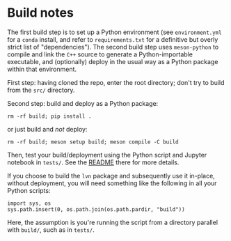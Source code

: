 # Build notes

The first build step is to set up a Python environment (see `environment.yml` for  a `conda` install, and refer to `requirements.txt` for a definitive but overly strict list of "dependencies"). 
The second build step uses `meson-python` to compile and link the `C++` source to generate a Python-importable executable, and (optionally) deploy in the usual way as a Python package within that environment.

First step: having cloned the repo, enter the root directory; don't try to build from the `src/` directory.

Second step: build and deploy as a Python package:

    rm -rf build; pip install .

or just build and _not_ deploy:

    rm -rf build; meson setup build; meson compile -C build   

Then, test your build/deployment using the Python script and Jupyter notebook in `tests/`. See the
[README](https://github.com/cstarkjp/Langevin/tree/main/tests/README.md) there for more details. 

If you choose to build the `lvn` package and subsequently use it in-place, without deployment, you will need something like the following in all your Python scripts:

    import sys, os
    sys.path.insert(0, os.path.join(os.path.pardir, "build"))

Here, the assumption is you're running the script from a directory parallel with `build/`, such as in `tests/`.
